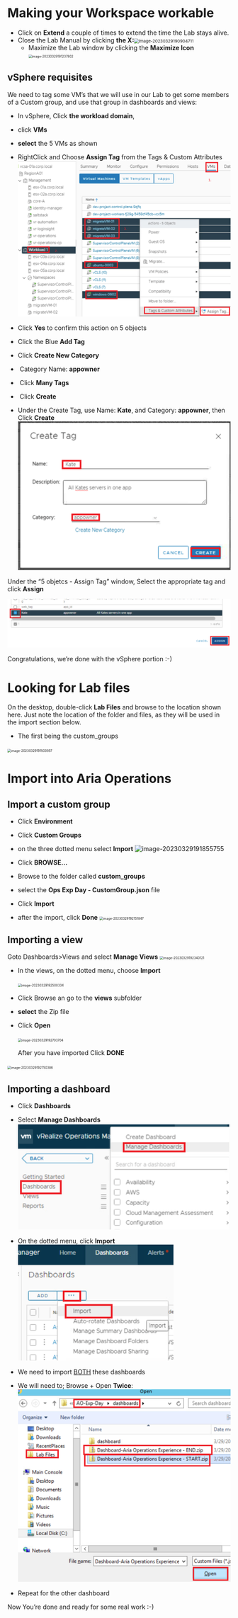 # Making your Workspace workable

- Click on **Extend** a couple of times to extend the time the Lab stays alive. 
- Close the Lab Manual by clicking **the X:**<img src="C:/Users/bgron/AppData/Roaming/Typora/typora-user-images/image-20230329190904711.png" alt="image-20230329190904711" style="zoom:67%;" />
  - Maximize the Lab window by clicking the **Maximize Icon**
    <img src="C:/Users/bgron/AppData/Roaming/Typora/typora-user-images/image-20230329191237802.png" alt="image-20230329191237802" style="zoom:50%;" />

## vSphere requisites

We need to tag some VM’s that we will use in our Lab to get some members of a Custom group, and use that group in dashboards and views:

- In vSphere, Click **the workload domain**, 
- click **VMs**
- **select** the 5 VMs as shown
- RightClick and Choose **Assign Tag** from the Tags & Custom Attributes
  <img src="./assets/image-20230329194444962.png" alt="image-20230329194444962" style="zoom:50%;" />

- Click **Yes** to confirm this action on 5 objects
- Click the Blue **Add Tag**
- Click **Create New Category**
- ​    Category Name: **appowner**
- ​    Click **Many Tags**
- ​    Click **Create**
- Under the Create Tag, use Name: **Kate**, and Category: **appowner**, then Click **Create**
  <img src="./assets/image-20230329195043889.png" alt="image-20230329195043889" style="zoom:50%;" />

Under the “5 objetcs - Assign Tag” window, Select the appropriate tag and click **Assign**

<img src="./assets/image-20230329195458264.png" alt="image-20230329195458264" style="zoom:50%;" />

Congratulations, we’re done with the vSphere portion  :-)

# Looking for Lab files

On the desktop, double-click **Lab Files** and browse to the location shown here. Just note the location of the folder and files, as they will be used in the import section below. 

- The first being the custom_groups

<img src="C:/Users/bgron/AppData/Roaming/Typora/typora-user-images/image-20230329191503597.png" alt="image-20230329191503597" style="zoom:50%;" />

# Import into Aria Operations

## Import a custom group

- Click **Environment**
- Click **Custom Groups**
- on the three dotted menu select **Import**
  ![image-20230329191855755](C:/Users/bgron/AppData/Roaming/Typora/typora-user-images/image-20230329191855755.png)

- Click **BROWSE…**
- Browse to the folder called **custom_groups**
- select the **Ops Exp Day - CustomGroup.json** file
- Click **Import** 
- after the import, click **Done**
  <img src="C:/Users/bgron/AppData/Roaming/Typora/typora-user-images/image-20230329192151847.png" alt="image-20230329192151847" style="zoom:50%;" />



## Importing a view

Goto Dashboards>Views and select **Manage Views**
<img src="C:/Users/bgron/AppData/Roaming/Typora/typora-user-images/image-20230329192340121.png" alt="image-20230329192340121" style="zoom:50%;" />

- In the views, on the dotted menu, choose **Import**

  <img src="C:/Users/bgron/AppData/Roaming/Typora/typora-user-images/image-20230329192500334.png" alt="image-20230329192500334" style="zoom:50%;" />

- Click Browse an go to the **views** subfolder 

- **select** the Zip file

- Click **Open**

  <img src="C:/Users/bgron/AppData/Roaming/Typora/typora-user-images/image-20230329192703704.png" alt="image-20230329192703704" style="zoom:50%;" />

  After you have imported Click **DONE**

<img src="C:/Users/bgron/AppData/Roaming/Typora/typora-user-images/image-20230329192750386.png" alt="image-20230329192750386" style="zoom:50%;" />

## Importing a dashboard

- Click **Dashboards**

- Select **Manage Dashboards**
  <img src="./assets/image-20230329192922904.png" alt="image-20230329192922904" style="zoom:50%;" />

- On the dotted menu, click **Import**
  <img src="./assets/image-20230329193149141.png" alt="image-20230329193149141" style="zoom:50%;" />

- We need to import <u>BOTH</u> these dashboards
- We will need to; Browse + Open **Twice**: 
  <img src="./assets/image-20230329193403927.png" alt="image-20230329193403927" style="zoom:50%;" />

- Repeat for the other dashboard

Now You’re done and ready for some real work  :-) 